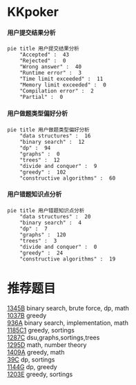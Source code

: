 # KKpoker

<!-- tabs:start -->



#### **用户提交结果分析**

```mermaid
pie title 用户提交结果分析
    "Accepted" :  43
    "Rejected" :  0
    "Wrong answer" :  40
    "Runtime error" :  3
    "Time limit exceeded" :  11
    "Memory limit exceeded" :  0
    "Compilation error" :  2
    "Partial" :  0
```

#### **用户做题类型偏好分析**

```mermaid
pie title 用户做题类型偏好分析
    "data structures" :  16
    "binary search" :  12
    "dp" :  94
    "graphs" :  0
    "trees" :  12
    "divide and conquer" :  9
    "greedy" :  102
    "constructive algorithms" :  60
```
#### **用户错题知识点分析**

```mermaid
pie title 用户错题知识点分析
    "data structures" :  20
    "binary search" :  4
    "dp" :  7
    "graphs" :  120
    "trees" :  3
    "divide and conquer" :  0
    "greedy" :  24
    "constructive algorithms" :  19
```



<!-- tabs:end -->
# 推荐题目
[1345B](https://codeforces.com/contest/1345/problem/B)		binary search,
                        brute force,
                        dp,
                        math		  
[1037B](https://codeforces.com/contest/1037/problem/B)		greedy		  
[936A](https://codeforces.com/contest/936/problem/A)		binary search,
                        implementation,
                        math		  
[1185C1](https://codeforces.com/contest/1185C/problem/1)		greedy,
                        sortings		  
[1287C](https://codeforces.com/contest/1287/problem/C)		dsu,graphs,sortings,trees		  
[1295D](https://codeforces.com/contest/1295/problem/D)		math,
                        number theory		  
[1409A](https://codeforces.com/contest/1409/problem/A)		greedy,
                        math		  
[39C](https://codeforces.com/contest/39/problem/C)		dp,
                        sortings		  
[1144G](https://codeforces.com/contest/1144/problem/G)		dp,
                        greedy		  
[1203E](https://codeforces.com/contest/1203/problem/E)		greedy,
                        sortings		  
